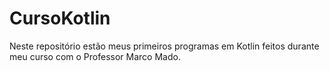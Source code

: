 # CursoKotlin
Neste repositório estão meus primeiros programas em Kotlin feitos durante meu curso com o Professor Marco Mado.
